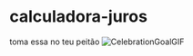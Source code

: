 # calculadora-juros
toma essa no teu peitão
![CelebrationGoalGIF](https://github.com/jjmonstro/calculadora-juros/assets/142437981/8ebb1e8d-8e25-4bbc-b569-6eba45281b7d)


